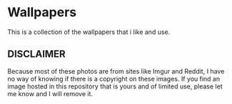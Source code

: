 # Wallpapers
This is a collection of the wallpapers that i like and use.

## DISCLAIMER
Because most of these photos are from sites like Imgur and Reddit, I have no way of knowing if there is a copyright on these images. If you find an image hosted in this repository that is yours and of limited use, please let me know and I will remove it.
